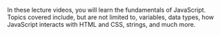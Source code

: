 In these lecture videos, you will learn the fundamentals of JavaScript. Topics covered include, but are not limited to, variables, data types, how JavaScript interacts with HTML and CSS, strings, and much more.
